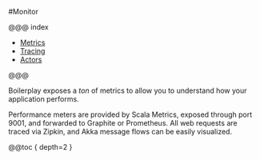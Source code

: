 #Monitor

@@@ index

* [Metrics](metrics.md)
* [Tracing](tracing.md)
* [Actors](actors.md)

@@@

Boilerplay exposes a *ton* of metrics to allow you to understand how your application performs.

Performance meters are provided by Scala Metrics, exposed through port 9001, and forwarded to Graphite or Prometheus. 
All web requests are traced via Zipkin, and Akka message flows can be easily visualized. 

@@toc { depth=2 }
